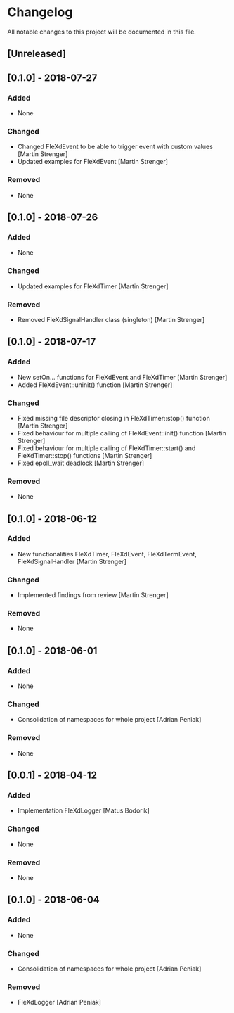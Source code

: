 # Changelog
All notable changes to this project will be documented in this file.

## [Unreleased]
## [0.1.0] - 2018-07-27
### Added
- None

### Changed
- Changed FleXdEvent to be able to trigger event with custom values [Martin Strenger]
- Updated examples for FleXdEvent [Martin Strenger]

### Removed
- None

## [0.1.0] - 2018-07-26
### Added
- None

### Changed
- Updated examples for FleXdTimer [Martin Strenger]

### Removed
- Removed FleXdSignalHandler class (singleton) [Martin Strenger]

## [0.1.0] - 2018-07-17
### Added
- New setOn... functions for FleXdEvent and FleXdTimer [Martin Strenger]
- Added FleXdEvent::uninit() function [Martin Strenger]

### Changed
- Fixed missing file descriptor closing in FleXdTimer::stop() function [Martin Strenger]
- Fixed behaviour for multiple calling of FleXdEvent::init() function [Martin Strenger]
- Fixed behaviour for multiple calling of FleXdTimer::start() and FleXdTimer::stop() functions [Martin Strenger]
- Fixed epoll_wait deadlock [Martin Strenger]

### Removed
- None

## [0.1.0] - 2018-06-12
### Added
- New functionalities FleXdTimer, FleXdEvent, FleXdTermEvent, FleXdSignalHandler [Martin Strenger]

### Changed
- Implemented findings from review [Martin Strenger]

### Removed
- None

## [0.1.0] - 2018-06-01
### Added
- None

### Changed
- Consolidation of namespaces for whole project [Adrian Peniak]

### Removed
- None

## [0.0.1] - 2018-04-12
### Added
- Implementation FleXdLogger [Matus Bodorik]

### Changed
- None

### Removed
- None

## [0.1.0] - 2018-06-04
### Added
- None

### Changed
- Consolidation of namespaces for whole project [Adrian Peniak]

### Removed
- FleXdLogger [Adrian Peniak]
